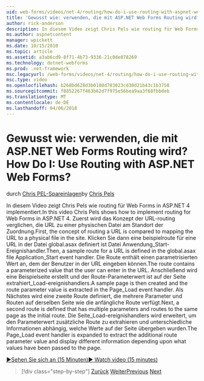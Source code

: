 ```yaml
---
uid: web-forms/videos/net-4/routing/how-do-i-use-routing-with-aspnet-web-forms
title: 'Gewusst wie: verwenden, die mit ASP.NET Web Forms Routing wird? | Microsoft-Dokumentation'
author: rick-anderson
description: In diesem Video zeigt Chris Pels wie routing für Web Forms in ASP.NET 4 implementiert. Zuerst wird das Konzept der URL-routing verglichen, der Zuordnung die URL zu einem p...
ms.author: aspnetcontent
manager: wpickett
ms.date: 10/15/2010
ms.topic: article
ms.assetid: a3ab6cd9-8f71-4b73-9336-21c0de078269
ms.technology: dotnet-webforms
ms.prod: .net-framework
msc.legacyurl: /web-forms/videos/net-4/routing/how-do-i-use-routing-with-aspnet-web-forms
msc.type: video
ms.openlocfilehash: b268bd628d3b0108d783023cd30d21b43c1b3758
ms.sourcegitcommit: f8852267f463b62d7f975e56bea9aa3f68fbbdeb
ms.translationtype: MT
ms.contentlocale: de-DE
ms.lasthandoff: 04/06/2018
---
```

<a name="how-do-i-use-routing-with-aspnet-web-forms"></a><span data-ttu-id="8249f-105">Gewusst wie: verwenden, die mit ASP.NET Web Forms Routing wird?</span><span class="sxs-lookup"><span data-stu-id="8249f-105">How Do I: Use Routing with ASP.NET Web Forms?</span></span>
====================
<span data-ttu-id="8249f-106">durch [Chris PEL-Spareinlagen](https://twitter.com/chrispels)</span><span class="sxs-lookup"><span data-stu-id="8249f-106">by [Chris Pels](https://twitter.com/chrispels)</span></span>

<span data-ttu-id="8249f-107">In diesem Video zeigt Chris Pels wie routing für Web Forms in ASP.NET 4 implementiert.</span><span class="sxs-lookup"><span data-stu-id="8249f-107">In this video Chris Pels shows how to implement routing for Web Forms in ASP.NET 4.</span></span> <span data-ttu-id="8249f-108">Zuerst wird das Konzept der URL-routing verglichen, die URL zu einer physischen Datei am Standort der Zuordnung.</span><span class="sxs-lookup"><span data-stu-id="8249f-108">First, the concept of routing a URL is compared to mapping the URL to a physical file in the site.</span></span> <span data-ttu-id="8249f-109">Klicken Sie dann eine beispielroute für eine URL in der Datei global.asax definiert ist Datei Anwendung\_Start-Ereignishandler.</span><span class="sxs-lookup"><span data-stu-id="8249f-109">Then, a sample route for a URL is defined in the global.asax file Application\_Start event handler.</span></span> <span data-ttu-id="8249f-110">Die Route enthält einen parametrisierten Wert an, dem der Benutzer in der URL eingeben können.</span><span class="sxs-lookup"><span data-stu-id="8249f-110">The route contains a parameterized value that the user can enter in the URL.</span></span> <span data-ttu-id="8249f-111">Anschließend wird eine Beispielseite erstellt und der Route-Parameterwert ist auf der Seite extrahiert\_Load-ereignishandlers.</span><span class="sxs-lookup"><span data-stu-id="8249f-111">A sample page is then created and the route parameter value is extracted in the Page\_Load event handler.</span></span> <span data-ttu-id="8249f-112">Als Nächstes wird eine zweite Route definiert, die mehrere Parameter und Routen auf derselben Seite wie die anfängliche Route verfügt.</span><span class="sxs-lookup"><span data-stu-id="8249f-112">Next, a second route is defined that has multiple parameters and routes to the same page as the initial route.</span></span> <span data-ttu-id="8249f-113">Die Seite\_Load-ereignishandlers wird erweitert, um den Parameterwert zusätzliche Route zu extrahieren und unterschiedliche Informationen abhängig, welche Werte auf der Seite übergeben wurden.</span><span class="sxs-lookup"><span data-stu-id="8249f-113">The Page\_Load event handler is expanded to extract the additional route parameter value and display different information depending upon what values have been passed to the page.</span></span>

[<span data-ttu-id="8249f-114">&#9654;Sehen Sie sich an (15 Minuten)</span><span class="sxs-lookup"><span data-stu-id="8249f-114">&#9654; Watch video (15 minutes)</span></span>](https://channel9.msdn.com/Blogs/ASP-NET-Site-Videos/how-do-i-use-routing-with-aspnet-web-forms)

> [!div class="step-by-step"]
> <span data-ttu-id="8249f-115">[Zurück](aspnet-4-quick-hit-outbound-webforms-routing.md)
> [Weiter](how-do-i-work-with-urls-in-aspnet-routing.md)</span><span class="sxs-lookup"><span data-stu-id="8249f-115">[Previous](aspnet-4-quick-hit-outbound-webforms-routing.md)
[Next](how-do-i-work-with-urls-in-aspnet-routing.md)</span></span>
